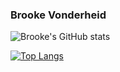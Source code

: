 ### Brooke Vonderheid

![Brooke's GitHub stats](https://github-readme-stats.vercel.app/api?username=BrookaBrooke&theme=beufy&show_icons=true)

[![Top Langs](https://github-readme-stats.vercel.app/api/top-langs/?username=BrookaBrooke&theme=beufy)](https://github.com/anuraghazra/github-readme-stats)
